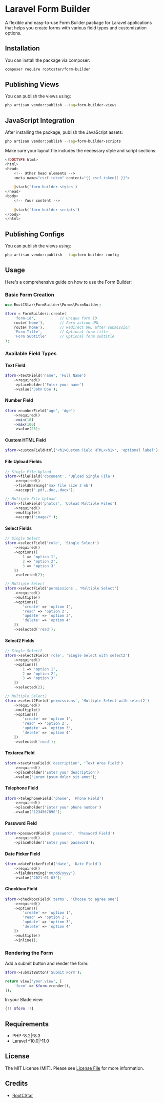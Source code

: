 # Laravel Form Builder

A flexible and easy-to-use Form Builder package for Laravel applications that helps you create forms with various field types and customization options.

## Installation

You can install the package via composer:

```bash
composer require rootcstar/form-builder
```

## Publishing Views

You can publish the views using:

```bash
php artisan vendor:publish --tag=form-builder-views
```
## JavaScript Integration

After installing the package, publish the JavaScript assets:

```bash
php artisan vendor:publish --tag=form-builder-scripts
```
Make sure your layout file includes the necessary style and script sections:
```php
<!DOCTYPE html>
<html>
<head>
    <!-- Other head elements -->
    <meta name="csrf-token" content="{{ csrf_token() }}">
    
    @stack('form-builder-styles')
</head>
<body>
    <!-- Your content -->
    
    @stack('form-builder-scripts')
</body>
</html>
```
## Publishing Configs

You can publish the views using:

```bash
php artisan vendor:publish --tag=form-builder-config
```


## Usage

Here's a comprehensive guide on how to use the Form Builder:

### Basic Form Creation

```php
use RootCStar\FormBuilder\Forms\FormBuilder;

$form = FormBuilder::create(
    'form-id',           // Unique form ID
    route('home'),       // Form action URL
    route('home'),       // Redirect URL after submission
    'Form Title',        // Optional form title
    'Form Subtitle'      // Optional form subtitle
);
```

### Available Field Types

#### Text Field
```php
$form->textField('name', 'Full Name')
    ->required()
    ->placeholder('Enter your name')
    ->value('John Doe');
```

#### Number Field
```php
$form->numberField('age', 'Age')
    ->required()
    ->min(18)
    ->max(100)
    ->value(25);
```

#### Custom HTML Field
```php
$form->customFieldHtml('<h1>Custom Field HTML</h1>', 'optional label');
```

#### File Upload Fields
```php
// Single File Upload
$form->fileField('document', 'Upload Single File')
    ->required()
    ->fieldWarning('max file size 2 mb')
    ->accept('.pdf,.doc,.docx');

// Multiple File Upload
$form->fileField('photos', 'Upload Multiple Files')
    ->required()
    ->multiple()
    ->accept('image/*');
```

#### Select Fields
```php
// Single Select
$form->selectField('role', 'Single Select')
    ->required()
    ->options([
        1 => 'option 1',
        2 => 'option 2',
        3 => 'option 3'
    ])
    ->selected(2);

// Multiple Select
$form->selectField('permissions', 'Multiple Select')
    ->required()
    ->multiple()
    ->options([
        'create' => 'option 1',
        'read' => 'option 2',
        'update' => 'option 3',
        'delete' => 'option 4'
    ])
    ->selected('read');
```

#### Select2 Fields
```php
// Single Select2
$form->select2Field('role', 'Single Select with select2')
    ->required()
    ->options([
        1 => 'option 1',
        2 => 'option 2',
        3 => 'option 3'
    ])
    ->selected(2);

// Multiple Select2
$form->select2Field('permissions', 'Multiple Select with select2')
    ->required()
    ->multiple()
    ->options([
        'create' => 'option 1',
        'read' => 'option 2',
        'update' => 'option 3',
        'delete' => 'option 4'
    ])
    ->selected('read');
```

#### Textarea Field
```php
$form->textAreaField('description', 'Text Area Field')
    ->required()
    ->placeholder('Enter your description')
    ->value('Lorem ipsum dolor sit amet');
```

#### Telephone Field
```php
$form->telephoneField('phone', 'Phone Field')
    ->required()
    ->placeholder('Enter your phone number')
    ->value('1234567890');
```

#### Password Field
```php
$form->passwordField('password', 'Password Field')
    ->required()
    ->placeholder('Enter your password');
```

#### Date Picker Field
```php
$form->datePickerField('date', 'Date Field')
    ->required()
    ->fieldWarning('mm/dd/yyyy')
    ->value('2021-01-03');
```

#### Checkbox Field
```php
$form->checkboxField('terms', 'Choose to agree one')
    ->required()
    ->options([
        'create' => 'option 1',
        'read' => 'option 2',
        'update' => 'option 3',
        'delete' => 'option 4'
    ])
    ->multiple()
    ->inline();
```

### Rendering the Form

Add a submit button and render the form:
```php
$form->submitButton('Submit Form');

return view('your.view', [
    'form' => $form->render(),
]);
```

In your Blade view:
```php
{!! $form !!}
```

## Requirements

- PHP ^8.2|^8.3
- Laravel ^10.0|^11.0

## License

The MIT License (MIT). Please see [License File](LICENSE.md) for more information.

## Credits

- [RootCStar](https://github.com/rootcstar)
